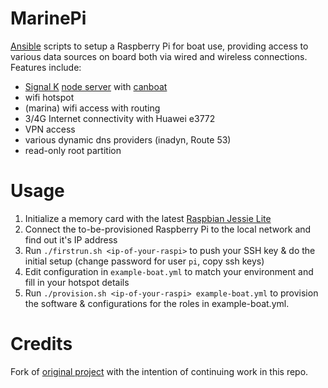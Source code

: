 MarinePi
========

[Ansible](https://en.wikipedia.org/wiki/Ansible_(software)) scripts to setup a Raspberry Pi for boat use, providing access to various data sources on board both via wired and wireless connections. Features include:
- [Signal K](http://signalk.org/) [node server](https://github.com/SignalK/signalk-server-node) with [canboat](https://github.com/canboat/canboat)
- wifi hotspot
- (marina) wifi access with routing
- 3/4G Internet connectivity with Huawei e3772
- VPN access
- various dynamic dns providers (inadyn, Route 53)
- read-only root partition

Usage
=====

1. Initialize a memory card with the latest [Raspbian Jessie Lite](https://www.raspberrypi.org/downloads/raspbian/)
1. Connect the to-be-provisioned Raspberry Pi to the local network and find out it's IP address
1. Run `./firstrun.sh <ip-of-your-raspi>` to push your SSH key & do the initial setup (change password for user `pi`, copy ssh keys)
1. Edit configuration in `example-boat.yml` to match your environment and fill in your hotspot details
1. Run `./provision.sh <ip-of-your-raspi> example-boat.yml` to provision the software & configurations for the roles in example-boat.yml.

Credits
=======

Fork of [original project](https://github.com/hkapanen/sailpi) with the intention of continuing work in this repo.
